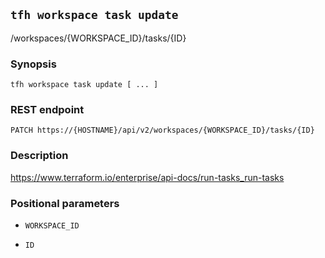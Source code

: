 ## `tfh workspace task update`

/workspaces/{WORKSPACE_ID}/tasks/{ID}

### Synopsis

    tfh workspace task update [ ... ]

### REST endpoint

    PATCH https://{HOSTNAME}/api/v2/workspaces/{WORKSPACE_ID}/tasks/{ID}

### Description

https://www.terraform.io/enterprise/api-docs/run-tasks_run-tasks

### Positional parameters

* `WORKSPACE_ID`

* `ID`

